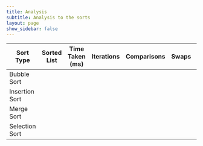 ```yaml
---
title: Analysis
subtitle: Analysis to the sorts
layout: page
show_sidebar: false
---
```


<style>
    .scrollable-list {
        max-height: 100px; /* Adjust the max height as needed */
        overflow-y: auto;
    }
</style>

<table>
    <thead>
        <tr>
            <th>Sort Type</th>
            <th>Sorted List</th>
            <th>Time Taken (ms)</th>
            <th>Iterations</th>
            <th>Comparisons</th>
            <th>Swaps</th>
            <th>Action</th>
        </tr>
    </thead>
    <tbody>
        <tr id="bubbleRow">
            <td>Bubble Sort</td>
            <td>
                <div class="scrollable-list">
                    <span id="bubbleList"></span>
                </div>
            </td>
            <td id="bubbleTime"></td>
            <td id="bubbleIterations"></td>
            <td id="bubbleComparisons"></td>
            <td id="bubbleSwaps"></td>
            <td><button onclick="sendSortRequest('bubble')">Sort</button></td>
        </tr>
        <tr id="insertionRow">
            <td>Insertion Sort</td>
            <td>
                <div class="scrollable-list">
                    <span id="insertionList"></span>
                </div>
            </td>
            <td id="insertionTime"></td>
            <td id="insertionIterations"></td>
            <td id="insertionComparisons"></td>
            <td id="insertionSwaps"></td>
            <td><button onclick="sendSortRequest('insertion')">Sort</button></td>
        </tr>
        <tr id="mergeRow">
            <td>Merge Sort</td>
            <td>
                <div class="scrollable-list">
                    <span id="mergeList"></span>
                </div>
            </td>
            <td id="mergeTime"></td>
            <td id="mergeIterations"></td>
            <td id="mergeComparisons"></td>
            <td id="mergeSwaps"></td>
            <td><button onclick="sendSortRequest('merge')">Sort</button></td>
        </tr>
        <tr id="selectionRow">
            <td>Selection Sort</td>
            <td>
                <div class="scrollable-list">
                    <span id="selectionList"></span>
                </div>
            </td>
            <td id="selectionTime"></td>
            <td id="selectionIterations"></td>
            <td id="selectionComparisons"></td>
            <td id="selectionSwaps"></td>
            <td><button onclick="sendSortRequest('selection')">Sort</button></td>
        </tr>
    </tbody>
</table>

<script>
    function sendSortRequest(sortType) {
        fetch('http://localhost:8062/api/card', {
            method: 'GET',
        })
        .then(response => response.json())
        .then(data => {
            var requestData = data.map(card => card.rank);

            fetch('https://ww3.stu.nighthawkcodingsociety.com/api/sorting/' + sortType, {
                method: 'POST',
                body: JSON.stringify(requestData),
                headers: {
                    'Content-Type': 'application/json',
                },
            })
            .then(response => response.json())
            .then(data => {
                // Update the table with the results
                var sortedListCell = document.getElementById(sortType + 'List');
                var sortedList = data.sortedList.join(', ');

                if (sortedList.length > 50) {
                    // scroll
                    sortedListCell.innerHTML = '<div class="scrollable-list">' + sortedList + '</div>';
                } else {
                    sortedListCell.textContent = sortedList;
                }

                document.getElementById(sortType + 'Time').textContent = data.timeTakenMs;
                document.getElementById(sortType + 'Iterations').textContent = data.iterations;
                document.getElementById(sortType + 'Comparisons').textContent = data.comparisons;
                document.getElementById(sortType + 'Swaps').textContent = data.swaps;
            })
            .catch((error) => {
                console.error('Error:', error);
            });
        })
        .catch((error) => {
            console.error('Error:', error);
        });
    }
</script>

